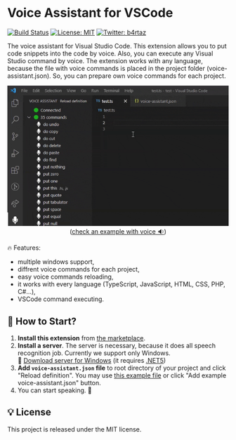 # Voice Assistant for VSCode

[![Build Status](https://travis-ci.com/b4rtaz/voice-assistant.svg?branch=main)](https://travis-ci.com/b4rtaz/voice-assistant) [![License: MIT](https://img.shields.io/github/license/mashape/apistatus.svg)](/LICENSE) [![Twitter: b4rtaz](https://img.shields.io/twitter/follow/b4rtaz.svg?style=social)](https://twitter.com/b4rtaz)

The voice assistant for Visual Studio Code. This extension allows you to put code snippets into the code by voice. Also, you can execute any Visual Studio command by voice. The extension works with any language, because the file with voice commands is placed in the project folder (voice-assistant.json). So, you can prepare own voice commands for each project.

<p align="center"><img src="./.github/preview.gif" alt="Voice Assistant for VSCode" /><br />(<a href="https://twitter.com/b4rtaz/status/1396126210279759872">check an example with voice 🔉</a>)</p>

🔥 Features:

* multiple windows support,
* diffrent voice commands for each project,
* easy voice commands reloading,
* it works with every language (TypeScript, JavaScript, HTML, CSS, PHP, C#...),
* VSCode command executing.

## 🚀 How to Start?

1. **Install this extension** from [the marketplace](https://marketplace.visualstudio.com/items?itemName=b4rtaz.voice-assistant).
2. **Install a server**. The server is necessary, because it does all speech recognition job. Currently we support only Windows.  
   💾 [Download server for Windows](https://github.com/b4rtaz/voice-assistant-net-server/releases/download/v0.1.0/VoiceAssistant.Server.0.1.0.zip) (it requires [.NET5](https://dotnet.microsoft.com/download/dotnet/5.0))
3. **Add `voice-assistant.json` file** to root directory of your project and click "Reload definition". You may use [this example file](media/voice-assistant.json) or click "Add example voice-assistant.json" button.
4. You can start speaking. 🎤

## 💡 License

This project is released under the MIT license.
